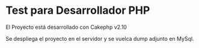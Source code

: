 # Test para Desarrollador PHP

El Proyecto está desarrollado con Cakephp v2.10

Se despliega el proyecto en el servidor y se vuelca dump adjunto en MySql.




